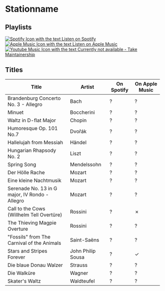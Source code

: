 # Stationname

## Playlists

[![Spotify Icon with the text Listen on Spotify](https://img.shields.io/badge/listen_on-spotify-1ed760?style=for-the-badge&logo=spotify&logoColor=1ed760 "Listen on Spotify")](https://open.spotify.com/playlist/2Jf59eDuTsSdkBt8NsMl3h)  
[![Apple Music Icon with the text Listen on Apple Music](https://img.shields.io/badge/listen_on-apple_music-fa243c?style=for-the-badge&logo=applemusic&logoColor=fa243c "Listen on Apple Music")](https://itunes.apple.com/de/playlist/pl.u-g3NlIMEbzdR)  
[![Youtube Music Icon with the text Currently not available - Take Maintainership](https://img.shields.io/badge/Youtube_Music_--_Currently_not_available-Take_Maintainership-inactive?style=for-the-badge&logo=youtubemusic&logoColor=fffff&labelColor=222222 "Youtube Music - Currently not available - Take Maintainership")](https://github.com/MarauderXtreme/video-game-radiostation-playlists/fork)

## Titles

| Title                                          | Artist            | On Spotify | On Apple Music |
| ---------------------------------------------- | ----------------- | ---------- | -------------- |
| Brandenburg Concerto No. 3 - Allegro           | Bach              | ?          | ?              |
| Minuet                                         | Boccherini        | ?          | ?              |
| Waltz in D-flat Major                          | Chopin            | ?          | ?              |
| Humoresque Op. 101 No.7                        | Dvořák            | ?          | ?              |
| Hallelujah from Messiah                        | Händel            | ?          | ?              |
| Hungarian Rhapsody No. 2                       | Liszt             | ?          | ?              |
| Spring Song                                    | Mendelssohn       | ?          | ?              |
| Der Hölle Rache                                | Mozart            | ?          | ?              |
| Eine kleine Nachtmusik                         | Mozart            | ?          | ?              |
| Serenade No. 13 in G major, IV Rondo - Allegro | Mozart            | ?          | ?              |
| Call to the Cows (Willhelm Tell Overtüre)      | Rossini           | ?          | ✗              |
| The Thieving Magpie Overture                   | Rossini           | ?          | ?              |
| "Fossils" from The Carnival of the Animals     | Saint-Saëns       | ?          | ?              |
| Stars and Stripes Forever                      | John Philip Sousa | ?          | ✓              |
| Die blaue Donau Walzer                         | Strauss           | ?          | ?              |
| Die Walküre                                    | Wagner            | ?          | ?              |
| Skater's Waltz                                 | Waldteufel        | ?          | ?              |
